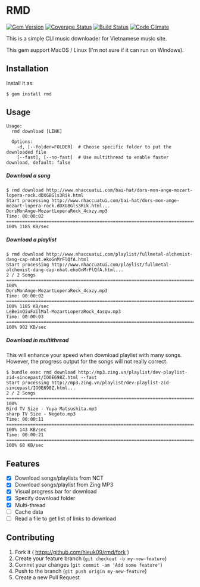 # RMD

[![Gem Version](https://badge.fury.io/rb/rmd.svg)](http://badge.fury.io/rb/rmd)
[![Coverage Status](https://coveralls.io/repos/hieuk09/rmd/badge.png?branch=master)](https://coveralls.io/r/hieuk09/rmd?branch=master)
[![Build Status](https://travis-ci.org/hieuk09/rmd.svg?branch=master)](https://travis-ci.org/hieuk09/rmd)
[![Code Climate](https://codeclimate.com/github/hieuk09/rmd/badges/gpa.svg)](https://codeclimate.com/github/hieuk09/rmd)

This is a simple CLI music downloader for Vietnamese music site.

This gem support MacOS / Linux (I'm not sure if it can run on Windows).

## Installation

Install it as:

    $ gem install rmd

## Usage

```shell
Usage:
  rmd download [LINK]

  Options:
    -d, [--folder=FOLDER]  # Choose specific folder to put the downloaded file
    [--fast], [--no-fast]  # Use multithread to enable faster download, default: false
```

##### Download a song

```shell
$ rmd download http://www.nhaccuatui.com/bai-hat/dors-mon-ange-mozart-lopera-rock.dDXGBGls3Rik.html
Start processing http://www.nhaccuatui.com/bai-hat/dors-mon-ange-mozart-lopera-rock.dDXGBGls3Rik.html...
DorsMonAnge-MozartLoperaRock_4cxzy.mp3
Time: 00:00:02 ============================================================================================== 100% 1185 KB/sec
```

##### Download a playlist

```shell
$ rmd download http://www.nhaccuatui.com/playlist/fullmetal-alchemist-dang-cap-nhat.ekoGnMrFlQfA.html
Start processing http://www.nhaccuatui.com/playlist/fullmetal-alchemist-dang-cap-nhat.ekoGnMrFlQfA.html...
2 / 2 Songs ================================================================================================= 100%
DorsMonAnge-MozartLoperaRock_4cxzy.mp3
Time: 00:00:02 ============================================================================================== 100% 1185 KB/sec
LeBeinQiuFailMal-MozartLoperaRock_4asqw.mp3
Time: 00:00:03 ============================================================================================== 100% 902 KB/sec
```

##### Download in multithread

This will enhance your speed when download playlist with many songs.
However, the progress output for the songs will not really correct.

```shell
$ bundle exec rmd download http://mp3.zing.vn/playlist/dev-playlist-zid-sincepast/IO0E698Z.html --fast
Start processing http://mp3.zing.vn/playlist/dev-playlist-zid-sincepast/IO0E698Z.html...
2 / 2 Songs =====================================================================================
100%
Bird TV Size - Yuya Matsushita.mp3
sharp TV Size - Negoto.mp3
Time: 00:00:11 ======================================================================= 100% 143 KB/sec
Time: 00:00:21 ======================================================================== 100% 68 KB/sec
```

## Features

- [x] Download songs/playlists from NCT
- [x] Download songs/playlist from Zing MP3
- [x] Visual progress bar for download
- [x] Specify download folder
- [x] Multi-thread
- [ ] Cache data
- [ ] Read a file to get list of links to download

## Contributing

1. Fork it ( https://github.com/hieuk09/rmd/fork )
2. Create your feature branch (`git checkout -b my-new-feature`)
3. Commit your changes (`git commit -am 'Add some feature'`)
4. Push to the branch (`git push origin my-new-feature`)
5. Create a new Pull Request
